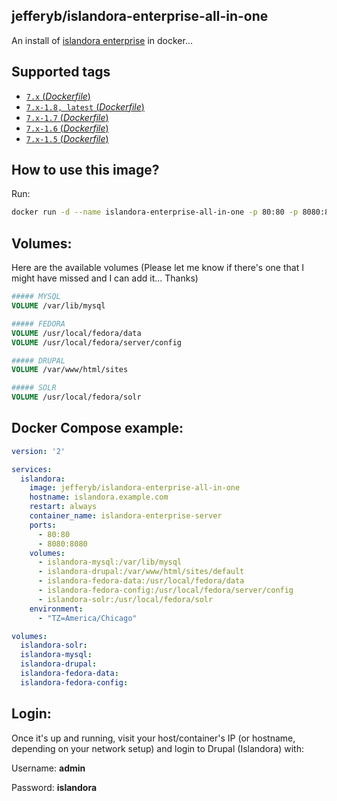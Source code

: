 ## jefferyb/islandora-enterprise-all-in-one
An install of [islandora enterprise](https://wiki.duraspace.org/display/ISLANDORA/Enterprise) in docker... 

## Supported tags

-	[`7.x` (*Dockerfile*)](https://github.com/jefferyb/islandora-7.x-docker/blob/master/enterprise/all-in-one/islandora-7.x/Dockerfile)
-	[`7.x-1.8, latest` (*Dockerfile*)](https://github.com/jefferyb/islandora-7.x-docker/blob/master/enterprise/all-in-one/islandora-7.x-1.8/Dockerfile)
-	[`7.x-1.7` (*Dockerfile*)](https://github.com/jefferyb/islandora-7.x-docker/blob/master/enterprise/all-in-one/islandora-7.x-1.7/Dockerfile)
-	[`7.x-1.6` (*Dockerfile*)](https://github.com/jefferyb/islandora-7.x-docker/blob/master/enterprise/all-in-one/islandora-7.x-1.6/Dockerfile)
-	[`7.x-1.5` (*Dockerfile*)](https://github.com/jefferyb/islandora-7.x-docker/blob/master/enterprise/all-in-one/islandora-7.x-1.5/Dockerfile)

## How to use this image?

Run:

```bash
docker run -d --name islandora-enterprise-all-in-one -p 80:80 -p 8080:8080 jefferyb/islandora-enterprise-all-in-one
```
## Volumes:

Here are the available volumes (Please let me know if there's one that I might have missed and I can add it... Thanks)

```Dockerfile
##### MYSQL
VOLUME /var/lib/mysql

##### FEDORA
VOLUME /usr/local/fedora/data
VOLUME /usr/local/fedora/server/config

##### DRUPAL
VOLUME /var/www/html/sites

##### SOLR
VOLUME /usr/local/fedora/solr
```

## Docker Compose example:

```yaml
version: '2'

services:
  islandora:
    image: jefferyb/islandora-enterprise-all-in-one
    hostname: islandora.example.com
    restart: always
    container_name: islandora-enterprise-server
    ports:
      - 80:80
      - 8080:8080
    volumes:
      - islandora-mysql:/var/lib/mysql
      - islandora-drupal:/var/www/html/sites/default
      - islandora-fedora-data:/usr/local/fedora/data
      - islandora-fedora-config:/usr/local/fedora/server/config
      - islandora-solr:/usr/local/fedora/solr
    environment:
      - "TZ=America/Chicago"

volumes:
  islandora-solr:
  islandora-mysql:
  islandora-drupal:
  islandora-fedora-data:
  islandora-fedora-config:
```

## Login:

Once it's up and running, visit your host/container's IP (or hostname, depending on your network setup) and login to Drupal (Islandora) with:

Username: **admin**

Password: **islandora**


